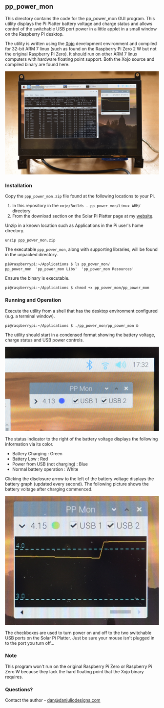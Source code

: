 ## pp\_power\_mon

This directory contains the code for the pp\_power\_mon GUI program.  This utility displays the Pi Platter battery voltage and charge status and allows control of the switchable USB port power in a little applet in a small window on the Raspberry Pi desktop.

The utility is written using the [Xojo](https://www.xojo.com) development environment and compiled for 32-bit ARM 7 linux (such as found on the Raspberry Pi Zero 2 W but not the original Raspberry Pi Zero).  It should run on other ARM 7 linux computers with hardware floating point support.  Both the Xojo source and compiled binary are found here.

![Utility on Desktop](pictures/pp_mon_usage.png)

### Installation
Copy the ```ppp_power_mon.zip``` file found at the following locations to your Pi.

1. In this repository in the ```xojo/Builds - pp_power_mon/Linux ARM/``` directory
2. From the download section on the Solar Pi Platter page at my [website](https://www.danjuliodesigns.com/products/solar_pi_platter.html).

Unzip in a known location such as Applications in the Pi user's home directory.

	unzip ppp_power_mon.zip
	
The executable ```ppp_power_mon```, along with supporting libraries, will be found in the unpacked directory.

	pi@raspberrypi:~/Applications $ ls pp_power_mon/
	pp_power_mon  'pp_power_mon Libs'  'pp_power_mon Resources'

Ensure the binary is executable.

	pi@raspberrypi:~/Applications $ chmod +x pp_power_mon/pp_power_mon

### Running and Operation

Execute the utility from a shell that has the desktop environment configured (e.g. a terminal window).

	pi@raspberrypi:~/Applications $ ./pp_power_mon/pp_power_mon &

The utility should start in a condensed format showing the battery voltage, charge status and USB power controls.

![Condensed Utility](pictures/pp_mon_no_graph.png)

The status indicator to the right of the battery voltage displays the following information via its color.

- Battery Charging : Green
- Battery Low : Red
- Power from USB (not charging) : Blue
- Normal battery operation : White

Clicking the disclosure arrow to the left of the battery voltage displays the battery graph (updated every second).  The following picture shows the battery voltage after charging commenced.

![Utility with Graph](pictures/pp_mon_charging.png)

The checkboxes are used to turn power on and off to the two switchable USB ports on the Solar Pi Platter.  Just be sure your mouse isn't plugged in to the port you turn off... 

### Note
This program won't run on the original Raspberry Pi Zero or Raspberry Pi Zero W because they lack the hard floating point that the Xojo binary requires.

### Questions?

Contact the author - dan@danjuliodesigns.com

